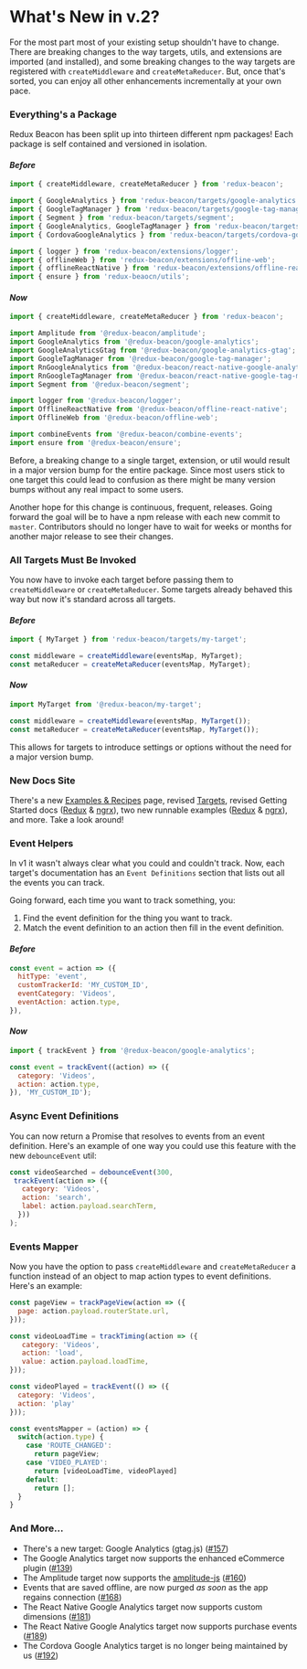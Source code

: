 # What's New in v.2?

For the most part most of your existing setup shouldn't have to change. There
are breaking changes to the way targets, utils, and extensions are imported (and
installed), and some breaking changes to the way targets are registered with
`createMiddleware` and `createMetaReducer`. But, once that's sorted, you can
enjoy all other enhancements incrementally at your own pace.

### Everything's a Package

Redux Beacon has been split up into thirteen different npm packages! Each
package is self contained and versioned in isolation.

#### _Before_

```js
import { createMiddleware, createMetaReducer } from 'redux-beacon';

import { GoogleAnalytics } from 'redux-beacon/targets/google-analytics';
import { GoogleTagManager } from 'redux-beacon/targets/google-tag-manager';
import { Segment } from 'redux-beacon/targets/segment';
import { GoogleAnalytics, GoogleTagManager } from 'redux-beacon/targets/react-native';
import { CordovaGoogleAnalytics } from 'redux-beacon/targets/cordova-google-analytics';

import { logger } from 'redux-beacon/extensions/logger';
import { offlineWeb } from 'redux-beacon/extensions/offline-web';
import { offlineReactNative } from 'redux-beacon/extensions/offline-react-native';
import { ensure } from 'redux-beaocn/utils';
```

#### _Now_

```js
import { createMiddleware, createMetaReducer } from 'redux-beacon';

import Amplitude from '@redux-beacon/amplitude';
import GoogleAnalytics from '@redux-beacon/google-analytics';
import GoogleAnalyticsGtag from '@redux-beacon/google-analytics-gtag';
import GoogleTagManager from '@redux-beacon/google-tag-manager';
import RnGoogleAnalytics from '@redux-beacon/react-native-google-analytics';
import RnGoogleTagManager from '@redux-beacon/react-native-google-tag-manager';
import Segment from '@redux-beacon/segment';

import logger from '@redux-beacon/logger';
import OfflineReactNative from '@redux-beacon/offline-react-native';
import OfflineWeb from '@redux-beacon/offline-web';

import combineEvents from '@redux-beacon/combine-events';
import ensure from '@redux-beacon/ensure';
```

Before, a breaking change to a single target, extension, or util would result in
a major version bump for the entire package. Since most users stick to one
target this could lead to confusion as there might be many version bumps without
any real impact to some users.

Another hope for this change is continuous, frequent, releases. Going forward the goal
will be to have a npm release with each new commit to `master`. Contributors
should no longer have to wait for weeks or months for another major release to
see their changes.

### All Targets Must Be Invoked

You now have to invoke each target before passing them to `createMiddleware` or
`createMetaReducer`. Some targets already behaved this way but now it's standard
across all targets.

#### _Before_

```js
import { MyTarget } from 'redux-beacon/targets/my-target';

const middleware = createMiddleware(eventsMap, MyTarget);
const metaReducer = createMetaReducer(eventsMap, MyTarget);
```

#### _Now_

```js
import MyTarget from '@redux-beacon/my-target';

const middleware = createMiddleware(eventsMap, MyTarget());
const metaReducer = createMetaReducer(eventsMap, MyTarget());
```

This allows for targets to introduce settings or options without the need for a
major version bump.

### New Docs Site

There's a new [Examples & Recipes](https://rangle.gitbook.io/redux-beacon/examples-and-recipes) page,
revised [Targets](https://rangle.gitbook.io/redux-beacon/targets), revised Getting Started docs ([Redux](https://rangle.gitbook.io/redux-beacon/getting-started-redux) &
[ngrx](https://rangle.gitbook.io/redux-beacon/getting-started-ngrx)), two new
runnable examples
([Redux](https://codesandbox.io/s/4xkkp8n419) &
[ngrx](https://github.com/rangle/redux-beacon/tree/master/examples/ngrx-store)),
and more. Take a look around!

### Event Helpers

In v1 it wasn't always clear what you could and couldn't track. Now, each
target's documentation has an `Event Definitions` section that lists out all the
events you can track.

Going forward, each time you want to track something, you:

  1. Find the event definition for the thing you want to track.
  2. Match the event definition to an action then fill in the event
     definition.

#### _Before_
```js
const event = action => ({
  hitType: 'event',
  customTrackerId: 'MY_CUSTOM_ID',
  eventCategory: 'Videos',
  eventAction: action.type,
}),
```
#### _Now_

```js
import { trackEvent } from '@redux-beacon/google-analytics';

const event = trackEvent((action) => ({
  category: 'Videos',
  action: action.type,
}), 'MY_CUSTOM_ID');
```

### Async Event Definitions

You can now return a Promise that resolves to events from an event
definition. Here's an example of one way you could use this feature with the new
`debounceEvent` util:

```js
const videoSearched = debounceEvent(300,
 trackEvent(action => ({
   category: 'Videos',
   action: 'search',
   label: action.payload.searchTerm,
  }))
);
```

### Events Mapper

Now you have the option to pass `createMiddleware` and `createMetaReducer` a
function instead of an object to map action types to event
definitions. Here's an example:

```js
const pageView = trackPageView(action => ({
  page: action.payload.routerState.url,
}));

const videoLoadTime = trackTiming(action => ({
   category: 'Videos',
   action: 'load',
   value: action.payload.loadTime,
}));

const videoPlayed = trackEvent(() => ({
  category: 'Videos',
  action: 'play'
}));

const eventsMapper = (action) => {
  switch(action.type) {
    case 'ROUTE_CHANGED':
      return pageView;
    case 'VIDEO_PLAYED':
      return [videoLoadTime, videoPlayed]
    default:
      return [];
  }
}
```

### And More...

 - There's a new target: Google Analytics (gtag.js) ([#157](https://github.com/rangle/redux-beacon/pull/157))
 - The Google Analytics target now supports the enhanced eCommerce plugin ([#139](https://github.com/rangle/redux-beacon/pull/139))
 - The Amplitude target now supports the [amplitude-js](https://www.npmjs.com/package/amplitude-js) ([#160](https://github.com/rangle/redux-beacon/pull/160))
 - Events that are saved offline, are now purged _as soon_ as the app regains connection ([#168](https://github.com/rangle/redux-beacon/pull/168))
 - The React Native Google Analytics target now supports custom dimensions ([#181](https://github.com/rangle/redux-beacon/pull/181))
 - The React Native Google Analytics target now supports purchase events ([#189](https://github.com/rangle/redux-beacon/pull/189))
 - The Cordova Google Analytics target is no longer being maintained by us ([#192](https://github.com/rangle/redux-beacon/pull/192))
